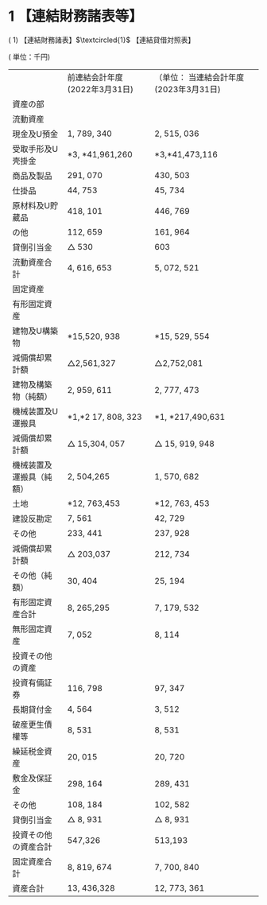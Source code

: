 # 1 【連結財務諸表等】  

( 1)  【連結財務諸表】$\textcircled{1}$ 【連結貸借対照表】  

( 単位：千円)  

<html><body><table><tr><td></td><td>前連結会計年度 (2022年3月31日)</td><td>（单位： 当連結会計年度 (2023年3月31日)</td></tr><tr><td>資産の部</td><td></td><td></td></tr><tr><td>流動資産</td><td></td><td></td></tr><tr><td>現金及U預金</td><td>1, 789, 340</td><td>2, 515, 036</td></tr><tr><td>受取手形及U壳掛金</td><td>*3, *41,961,260</td><td>*3,*41,473,116</td></tr><tr><td>商品及製品</td><td>291, 070</td><td>430, 503</td></tr><tr><td>仕掛品</td><td>44, 753</td><td>45, 734</td></tr><tr><td>原材料及U貯葳品</td><td>418, 101</td><td>446, 769</td></tr><tr><td>の他</td><td>112, 659</td><td>161, 964</td></tr><tr><td>貸倒引当金</td><td>△ 530</td><td> 603</td></tr><tr><td>流動資産合計</td><td>4, 616, 653</td><td>5, 072, 521</td></tr><tr><td>固定資産</td><td></td><td></td></tr><tr><td>有形固定資産</td><td></td><td></td></tr><tr><td>建物及U構築物</td><td>*15,520, 938</td><td>*15, 529, 554</td></tr><tr><td>減倆償却累計額</td><td>△2,561,327</td><td>△2,752,081</td></tr><tr><td>建物及構築物（純額）</td><td>2, 959, 611</td><td>2, 777, 473</td></tr><tr><td>機械装置及U運搬具</td><td>*1,*2 17, 808, 323</td><td>*1, *217,490,631</td></tr><tr><td>減倆償却累計額</td><td>△ 15,304, 057</td><td>△ 15, 919, 948</td></tr><tr><td>機械装置及運搬具（純額）</td><td>2, 504,265</td><td>1, 570, 682</td></tr><tr><td>土地</td><td>*12, 763,453</td><td>*12, 763, 453</td></tr><tr><td>建設反勘定</td><td>7, 561</td><td>42, 729</td></tr><tr><td>その他</td><td>233, 441</td><td>237, 928</td></tr><tr><td>減倆償却累計額</td><td>△ 203,037</td><td>212, 734</td></tr><tr><td>その他（純額）</td><td>30, 404</td><td>25, 194</td></tr><tr><td>有形固定資産合計</td><td>8, 265,295</td><td>7, 179, 532</td></tr><tr><td>無形固定資産</td><td>7, 052</td><td>8, 114</td></tr><tr><td>投資その他の資産</td><td></td><td></td></tr><tr><td>投資有倆証券</td><td>116, 798</td><td>97, 347</td></tr><tr><td>長期貸付金</td><td>4, 564</td><td>3, 512</td></tr><tr><td>破産更生債權等</td><td>8, 531</td><td>8, 531</td></tr><tr><td>繰延税金資産</td><td>20, 015</td><td>20, 720</td></tr><tr><td>敷金及保証金</td><td>298, 164</td><td>289, 431</td></tr><tr><td>その他</td><td>108, 184</td><td>102, 582</td></tr><tr><td>貸倒引当金</td><td>△ 8, 931</td><td>△ 8, 931</td></tr><tr><td>投資その他の資産合計</td><td>547,326</td><td>513,193</td></tr><tr><td>固定資産合計</td><td>8, 819, 674</td><td>7, 700, 840</td></tr><tr><td>資産合計</td><td>13, 436,328</td><td>12, 773, 361</td></tr></table></body></html>  